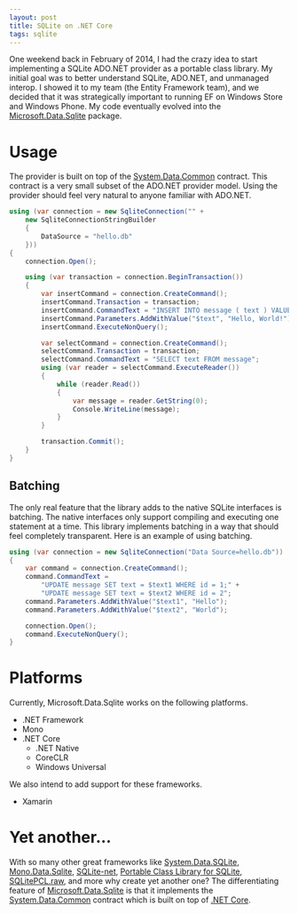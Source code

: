 ```yaml
---
layout: post
title: SQLite on .NET Core
tags: sqlite
---
```


One weekend back in February of 2014, I had the crazy idea to start implementing a SQLite ADO.NET provider as a portable
class library. My initial goal was to better understand SQLite, ADO.NET, and unmanaged interop. I showed it to my team
(the Entity Framework team), and we decided that it was strategically important to running EF on Windows Store and
Windows Phone. My code eventually evolved into the [Microsoft.Data.Sqlite][1] package.

Usage
=====
The provider is built on top of the [System.Data.Common][2] contract. This contract is a very small subset of the
ADO.NET provider model. Using the provider should feel very natural to anyone familiar with ADO.NET.

```cs
using (var connection = new SqliteConnection("" +
    new SqliteConnectionStringBuilder
    {
        DataSource = "hello.db"
    }))
{
    connection.Open();

    using (var transaction = connection.BeginTransaction())
    {
        var insertCommand = connection.CreateCommand();
        insertCommand.Transaction = transaction;
        insertCommand.CommandText = "INSERT INTO message ( text ) VALUES ( $text )";
        insertCommand.Parameters.AddWithValue("$text", "Hello, World!");
        insertCommand.ExecuteNonQuery();

        var selectCommand = connection.CreateCommand();
        selectCommand.Transaction = transaction;
        selectCommand.CommandText = "SELECT text FROM message";
        using (var reader = selectCommand.ExecuteReader())
        {
            while (reader.Read())
            {
                var message = reader.GetString(0);
                Console.WriteLine(message);
            }
        }

        transaction.Commit();
    }
}
```

Batching
--------
The only real feature that the library adds to the native SQLite interfaces is batching. The native interfaces only
support compiling and executing one statement at a time. This library implements batching in a way that should feel
completely transparent. Here is an example of using batching.

```cs
using (var connection = new SqliteConnection("Data Source=hello.db"))
{
    var command = connection.CreateCommand();
    command.CommandText =
        "UPDATE message SET text = $text1 WHERE id = 1;" +
        "UPDATE message SET text = $text2 WHERE id = 2";
    command.Parameters.AddWithValue("$text1", "Hello");
    command.Parameters.AddWithValue("$text2", "World");

    connection.Open();
    command.ExecuteNonQuery();
}
```

Platforms
=========
Currently, Microsoft.Data.Sqlite works on the following platforms.

- .NET Framework
- Mono
- .NET Core
    - .NET Native
    - CoreCLR
    - Windows Universal

We also intend to add support for these frameworks.

- Xamarin

Yet another...
==============
With so many other great frameworks like [System.Data.SQLite][3], [Mono.Data.Sqlite][4], [SQLite-net][5], [Portable
Class Library for SQLite][6], [SQLitePCL.raw][7], and more why create yet another one? The differentiating feature of
[Microsoft.Data.Sqlite][1] is that it implements the [System.Data.Common][2] contract which is built on top of [.NET
Core][8].


  [1]: https://github.com/aspnet/DataCommon.SQLite
  [2]: http://www.nuget.org/packages/System.Data.Common
  [3]: http://system.data.sqlite.org
  [4]: http://www.mono-project.com/docs/database-access/providers/sqlite/
  [5]: https://github.com/praeclarum/sqlite-net
  [6]: http://sqlitepcl.codeplex.com/
  [7]: https://github.com/ericsink/SQLitePCL.raw
  [8]: http://blogs.msdn.com/b/dotnet/archive/2014/12/04/introducing-net-core.aspx
